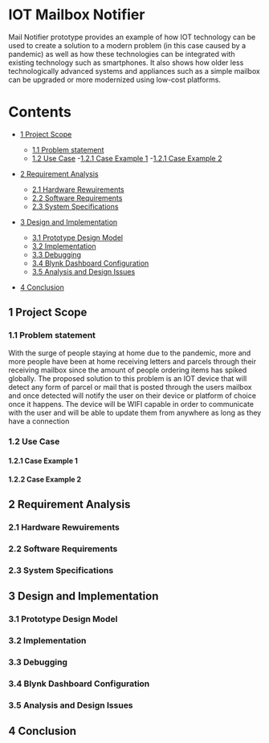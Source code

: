 # IOT Mailbox Notifier
Mail Notifier prototype provides an example of how IOT technology can be used to create a
solution to a modern problem (in this case caused by a pandemic) as well as how these
technologies can be integrated with existing technology such as smartphones. It also shows how
older less technologically advanced systems and appliances such as a simple mailbox can be
upgraded or more modernized using low-cost platforms.

# Contents
- [1 Project Scope](#1-project-scope)
	* [1.1 Problem statement](#1.1-project-scope)
	* [1.2 Use Case](#1.2-use-case)
		-[1.2.1 Case Example 1](#1.2.1-case-example-1)
		-[1.2.1 Case Example 2](#1.2.2-use-case)
		 

- [2 Requirement Analysis](#2-requirement-analysis)
	* [2.1 Hardware Rewuirements](#2.1-hardware-rewuirements)
	* [2.2 Software Requirements](#2.2-software-requirements)
	* [2.3 System Specifications](#2.3-system-specifications)

- [3 Design and Implementation](#3-design-and-implementation)
	* [3.1 Prototype Design Model](#3.1-prototype-design-model)
	* [3.2 Implementation](#3.2-implementation)
	* [3.3 Debugging](#3.3-debugging)
	* [3.4 Blynk Dashboard Configuration](#3.4-blynk-dashboard-configuration)
	* [3.5 Analysis and Design Issues](#3.5-analysis-and-design-issues)	

- [4 Conclusion](#4-conclusion)

## 1 Project Scope
### 1.1 Problem statement
With the surge of people staying at home due to the pandemic, more and more people have been
at home receiving letters and parcels through their receiving mailbox since the amount of people
ordering items has spiked globally.
The proposed solution to this problem is an IOT device that will detect any form of parcel or mail
that is posted through the users mailbox and once detected will notify the user on their device or
platform of choice once it happens.
The device will be WIFI capable in order to communicate with the user and will be able to update
them from anywhere as long as they have a connection

### 1.2 Use Case
#### 1.2.1 Case Example 1
#### 1.2.2 Case Example 2

## 2 Requirement Analysis
### 2.1 Hardware Rewuirements
### 2.2 Software Requirements
### 2.3 System Specifications

## 3 Design and Implementation
### 3.1 Prototype Design Model
### 3.2 Implementation
### 3.3 Debugging
### 3.4 Blynk Dashboard Configuration
### 3.5 Analysis and Design Issues


## 4 Conclusion

